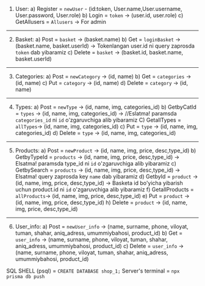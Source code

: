 
1. User: 
a) Register = `newUser` - (id:token, User.name,User.username, User.password, User.role)
b) Login = `token` -> (user.id, user.role)
c) GetAllusers = `Allusers` -> For admin
---------------------------------------------
2. Basket:
a) Post = `basket` -> (basket.name)
b) Get = `loginBasket` -> (basket.name, basket.userId) -> Tokenlangan user.id ni query zaprosda `token` dab yibaramiz
c) Delete = `basket` -> (basket.id, basket.name, basket.userId)
--------------------------------------------------------
3. Categories:
a) Post = `newCategory` -> (id, name)
b) Get = `categories` -> (id, name)
c) Put = `category` -> (id, name)
d) Delete = `category` -> (id, name)
------------------------------------------
4. Types: 
a) Post = `newType` -> (id, name, img, categories_id)
b) GetbyCatId = `types` -> (id, name, img, categories_id) -> //Eslatma! paramsda  `categories_id` ni `id` o'zgaruvchiga alib yibaramiz
C) GetallTypes = `allTypes`-> (id, name, img, categories_id)
c) Put = `type` -> (id, name, img, categories_id)
d) Delete = `type` -> (id, name, img, categories_id)
---------------------------------------------------------------
5. Products: 
a) Post = `newProduct` -> (id, name, img, price, desc,type_id)
b) GetbyTypeId = `products` -> (id, name, img, price, desc,type_id) -> Elsatma! paramsda  type_id ni `id` o'zgaruvchiga alib yibaramiz
c) GetbySearch = `products` -> (id, name, img, price, desc,type_id) -> Elsatma! query zaprosda key `name` dab yibaramiz
d) GetbyId = `product` -> (id, name, img, price, desc,type_id) -> Basketa id bo'yicha yibarish uchun product.id ni `id` o'zgaruvchiga alib yibaramiz
f) GetallProducts = `allProducts`-> (id, name, img, price, desc,type_id)
e) Put = `product` -> (id, name, img, price, desc,type_id)
h) Delete = `product` -> (id, name, img, price, desc,type_id)
----------------------------------------------------------------------------
6. User_info:
a) Post = `newUser_info` -> (name, surname, phone, viloyat, tuman, shahar, aniq_adress, umummiybahosi, product_id)
b) Get = `user_info` -> (name, surname, phone, viloyat, tuman, shahar, aniq_adress, umummiybahosi, product_id)
c) Delete = `user_info` -> (name, surname, phone, viloyat, tuman, shahar, aniq_adress, umummiybahosi, product_id)

SQL SHELL (psql) = `CREATE DATABASE shop_1;`
Server's terminal = `npx prisma db push`